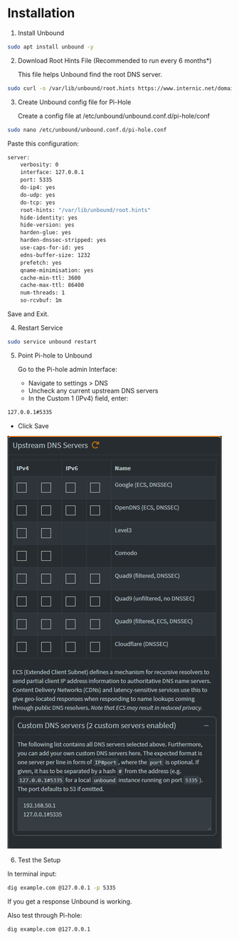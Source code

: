 # Installation

1. Install Unbound
```bash
sudo apt install unbound -y
```

2. Download Root Hints File (Recommended to run every 6 months*)
   
   This file helps Unbound find the root DNS server.
```bash
sudo curl -o /var/lib/unbound/root.hints https://www.internic.net/domain/named.root
```

3. Create Unbound config file for Pi-Hole

   Create a config file at /etc/unbound/unbound.conf.d/pi-hole/conf
```bash
sudo nano /etc/unbound/unbound.conf.d/pi-hole.conf
```
Paste this configuration:
```bash
server:
    verbosity: 0
    interface: 127.0.0.1
    port: 5335
    do-ip4: yes
    do-udp: yes
    do-tcp: yes
    root-hints: "/var/lib/unbound/root.hints"
    hide-identity: yes
    hide-version: yes
    harden-glue: yes
    harden-dnssec-stripped: yes
    use-caps-for-id: yes
    edns-buffer-size: 1232
    prefetch: yes
    qname-minimisation: yes
    cache-min-ttl: 3600
    cache-max-ttl: 86400
    num-threads: 1
    so-rcvbuf: 1m
```
Save and Exit.

4. Restart Service
```bash
sudo service unbound restart
```

5. Point Pi-hole to Unbound

   Go to the Pi-hole admin Interface:
   - Navigate to settings > DNS
   - Uncheck any current upstream DNS servers
   - In the Custom 1 (IPv4) field, enter:
```bash
127.0.0.1#5335
```
- Click Save

![DNS Settings](/configs/unbound/images/dnssettings.png)

6. Test the Setup

In terminal input:
```bash
dig example.com @127.0.0.1 -p 5335
```
If you get a response Unbound is working.

Also test through Pi-hole:
```bash
dig example.com @127.0.0.1
```